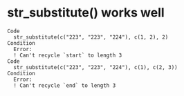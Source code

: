 # str_substitute() works well

    Code
      str_substitute(c("223", "223", "224"), c(1, 2), 2)
    Condition
      Error:
      ! Can't recycle `start` to length 3
    Code
      str_substitute(c("223", "223", "224"), c(1), c(2, 3))
    Condition
      Error:
      ! Can't recycle `end` to length 3

